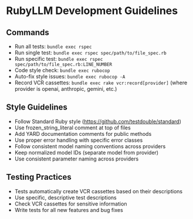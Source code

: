 # RubyLLM Development Guidelines

## Commands
- Run all tests: `bundle exec rspec`
- Run single test: `bundle exec rspec spec/path/to/file_spec.rb`
- Run specific test: `bundle exec rspec spec/path/to/file_spec.rb:LINE_NUMBER`
- Code style check: `bundle exec rubocop`
- Auto-fix style issues: `bundle exec rubocop -A`
- Record VCR cassettes: `bundle exec rake vcr:record[provider]` (where provider is openai, anthropic, gemini, etc.)

## Style Guidelines
- Follow Standard Ruby style (https://github.com/testdouble/standard)
- Use frozen_string_literal comment at top of files
- Add YARD documentation comments for public methods
- Use proper error handling with specific error classes
- Follow consistent model naming conventions across providers
- Keep normalized model IDs (separate model from provider)
- Use consistent parameter naming across providers

## Testing Practices
- Tests automatically create VCR cassettes based on their descriptions
- Use specific, descriptive test descriptions
- Check VCR cassettes for sensitive information
- Write tests for all new features and bug fixes